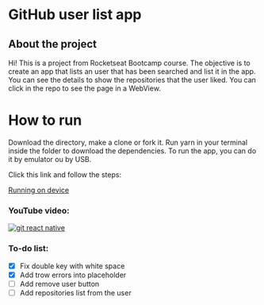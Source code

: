 # GitHub user list app
## About the project
Hi! This is a project from Rocketseat Bootcamp course.
The objective is to create an app that lists an user that has been searched and list it in the app. You can see the details to show the repositories that the user liked. You can click in the repo to see the page in a WebView.
# How to run

Download the directory, make a clone or fork it. Run yarn in your terminal inside the folder to download the dependencies. To run the app, you can do it by emulator ou by USB.

Click this link and follow the steps:

[Running on device](https://facebook.github.io/react-native/docs/running-on-device)

### YouTube video:

[![git react native](https://imgur.com/gallery/7EUVnos)](http://www.youtube.com/watch?v=0UN8E3eojkI "git react native")


### To-do list:

 - [x] Fix double key with white space
 - [x] Add trow errors into placeholder
 - [ ] Add remove user button
 - [ ] Add repositories list from the user
